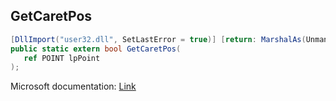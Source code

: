 ## GetCaretPos

```csharp
[DllImport("user32.dll", SetLastError = true)] [return: MarshalAs(UnmanagedType.Bool)]
public static extern bool GetCaretPos(
   ref POINT lpPoint
);
```

Microsoft documentation: [Link](https://docs.microsoft.com/en-us/windows/win32/api/winuser/nf-winuser-getcaretpos)
